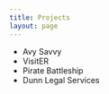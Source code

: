 ```yaml
---
title: Projects
layout: page
---
```


-   Avy Savvy
-   VisitER
-   Pirate Battleship
-   Dunn Legal Services
